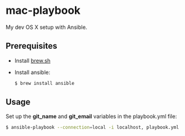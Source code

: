 # mac-playbook

My dev OS X setup with Ansible.

## Prerequisites

* Install [brew.sh](http://brew.sh/)
* Install ansible:

  ```bash
  $ brew install ansible
  ```

## Usage

Set up the **git_name** and **git_email** variables in the playbook.yml file:

```bash
$ ansible-playbook --connection=local -i localhost, playbook.yml
```
